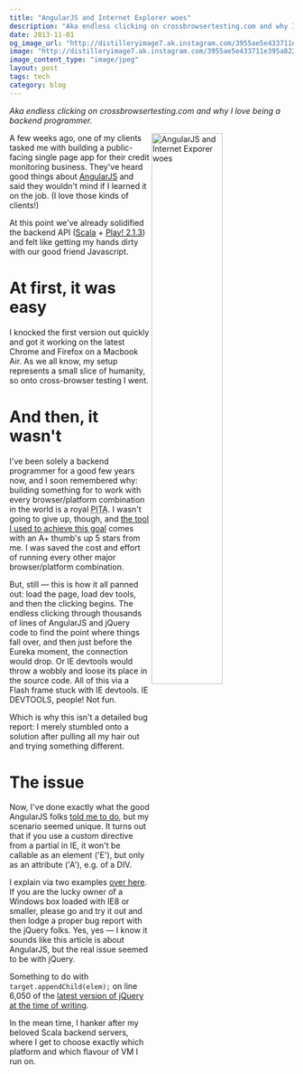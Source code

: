 ```yaml
---
title: "AngularJS and Internet Explorer woes"
description: "Aka endless clicking on crossbrowsertesting.com and why I love being a backend programmer."
date: 2013-11-01
og_image_url: "http://distilleryimage7.ak.instagram.com/3955ae5e433711e395a822000ae90d43_8.jpg"
image: "http://distilleryimage7.ak.instagram.com/3955ae5e433711e395a822000ae90d43_8.jpg"
image_content_type: "image/jpeg"
layout: post
tags: tech
category: blog
---
```


_Aka endless clicking on crossbrowsertesting.com and why I love being a backend programmer._

<img src="http://distilleryimage7.ak.instagram.com/3955ae5e433711e395a822000ae90d43_8.jpg" width="50%" align="right" alt="AngularJS and Internet Exporer woes"> A few weeks ago, one of my clients tasked me with building a public-facing single page app for their credit monitoring business. They've heard good things about [AngularJS](http://angularjs.org/) and said they wouldn't mind if I learned it on the job. (I love those kinds of clients!)

At this point we've already solidified the backend API ([Scala](http://scala-lang.org/) + [Play! 2.1.3](http://www.playframework.com/documentation/2.1.x/ScalaHome)) and felt like getting my hands dirty with our good friend Javascript. 

# At first, it was easy

I knocked the first version out quickly and got it working on the latest Chrome and Firefox on a Macbook Air. As we all know, my setup represents a small slice of humanity, so onto cross-browser testing I went.

# And then, it wasn't

I've been solely a backend programmer for a good few years now, and I soon remembered why: building something for to work with every browser/platform combination in the world is a royal <acronym title="Pain In The Bottom">PITA</acronym>. I wasn't going to give up, though, and [the tool I used to achieve this goal](http://crossbrowsertesting.com) comes with an A+ thumb's up 5 stars from me. I was saved the cost and effort of running every other major browser/platform combination.

But, still &mdash; this is how it all panned out: load the page, load dev tools, and then the clicking begins. The endless clicking through thousands of lines of AngularJS and jQuery code to find the point where things fall over, and then just before the Eureka moment, the connection would drop. Or IE devtools would throw a wobbly and loose its place in the source code. All of this via a Flash frame stuck with IE devtools. IE DEVTOOLS, people! Not fun.

Which is why this isn't a detailed bug report: I merely stumbled onto a solution after pulling all my hair out and trying something different.

# The issue

Now, I've done exactly what the good AngularJS folks [told me to do](http://docs.angularjs.org/guide/ie), but my scenario seemed unique. It turns out that if you use a custom directive from a partial in IE, it won't be callable as an element ('E'), but only as an attribute ('A'), e.g. of a DIV.

I explain via two examples [over here](/projects/angularjs-internet-explorer). If you are the lucky owner of a Windows box loaded with IE8 or smaller, please go and try it out and then lodge a proper bug report with the jQuery folks. Yes, yes &mdash; I know it sounds like this article is about AngularJS, but the real issue seemed to be with jQuery.

Something to do with <code>target.appendChild(elem);</code> on line 6,050 of the [latest version of jQuery at the time of writing](http://ajax.googleapis.com/ajax/libs/jquery/1.10.2/jquery.js).

In the mean time, I hanker after my beloved Scala backend servers, where I get to choose exactly which platform and which flavour of VM I run on.
